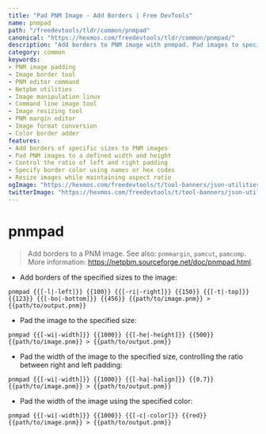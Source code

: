 ```yaml
---
title: "Pad PNM Image - Add Borders | Free DevTools"
name: pnmpad
path: "/freedevtools/tldr/common/pnmpad"
canonical: "https://hexmos.com/freedevtools/tldr/common/pnmpad/"
description: "Add borders to PNM image with pnmpad. Pad images to specified dimensions and control border colors for image editing. Free online tool, no registration required."
category: common
keywords:
- PNM image padding
- Image border tool
- PNM editor command
- Netpbm utilities
- Image manipulation linux
- Command line image tool
- Image resizing tool
- PNM margin editor
- Image format conversion
- Color border adder
features:
- Add borders of specific sizes to PNM images
- Pad PNM images to a defined width and height
- Control the ratio of left and right padding
- Specify border color using names or hex codes
- Resize images while maintaining aspect ratio
ogImage: "https://hexmos.com/freedevtools/t/tool-banners/json-utilities-banner.png"
twitterImage: "https://hexmos.com/freedevtools/t/tool-banners/json-utilities-banner.png"
---
```


# pnmpad

> Add borders to a PNM image.
> See also: `pnmmargin`, `pamcut`, `pamcomp`.
> More information: <https://netpbm.sourceforge.net/doc/pnmpad.html>.

- Add borders of the specified sizes to the image:

`pnmpad {{[-l|-left]}} {{100}} {{[-ri|-right]}} {{150}} {{[-t|-top]}} {{123}} {{[-bo|-bottom]}} {{456}} {{path/to/image.pnm}} > {{path/to/output.pnm}}`

- Pad the image to the specified size:

`pnmpad {{[-wi|-width]}} {{1000}} {{[-he|-height]}} {{500}} {{path/to/image.pnm}} > {{path/to/output.pnm}}`

- Pad the width of the image to the specified size, controlling the ratio between right and left padding:

`pnmpad {{[-wi|-width]}} {{1000}} {{[-ha|-halign]}} {{0.7}} {{path/to/image.pnm}} > {{path/to/output.pnm}}`

- Pad the width of the image using the specified color:

`pnmpad {{[-wi|-width]}} {{1000}} {{[-c|-color]}} {{red}} {{path/to/image.pnm}} > {{path/to/output.pnm}}`
